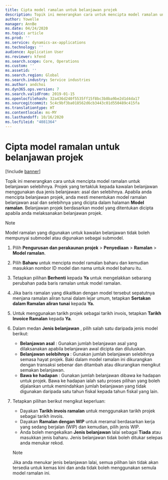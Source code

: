 ```yaml
---
title: Cipta model ramalan untuk belanjawan projek
description: Topik ini menerangkan cara untuk mencipta model ramalan untuk belanjawan selebihnya.
author: Yowelle
manager: AnnBe
ms.date: 04/24/2020
ms.topic: article
ms.prod: ''
ms.service: dynamics-ax-applications
ms.technology: ''
audience: Application User
ms.reviewer: kfend
ms.search.scope: Core, Operations
ms.custom: ''
ms.assetid: ''
ms.search.region: Global
ms.search.industry: Service industries
ms.author: andchoi
ms.dyn365.ops.version: 7
ms.search.validFrom: 2019-01-15
ms.openlocfilehash: 32a436d240f5535ff15f8bc3b8ba9be2d1d4da17
ms.sourcegitcommit: 5c4c9bf3ba018562d6cb3443c01d550489c415fa
ms.translationtype: HT
ms.contentlocale: ms-MY
ms.lasthandoff: 10/16/2020
ms.locfileid: "4081364"
---
```

# <a name="create-forecast-models-for-project-budgets"></a>Cipta model ramalan untuk belanjawan projek 

[!include [banner](../includes/banner.md)]

Topik ini menerangkan cara untuk mencipta model ramalan untuk belanjawan selebihnya. Projek yang tertakluk kepada kawalan belanjawan menggunakan dua jenis belanjawan: asal dan selebihnya. Apabila anda mencipta belanjawan projek, anda mesti menentukan model ramalan belanjawan asal dan selebihnya yang dicipta dalam halaman **Model ramalan**. Belanjawan projek berdasarkan model yang ditentukan dicipta apabila anda melaksanakan belanjawan projek.

> [!NOTE]
> Model ramalan yang digunakan untuk kawalan belanjawan tidak boleh mempunyai submodel atau digunakan sebagai submodel.

1. Pilih **Pengurusan dan perakaunan projek** > **Penyediaan** > **Ramalan**  > **Model ramalan**.
2. Pilih **Baharu** untuk mencipta model ramalan baharu dan kemudian masukkan nombor ID model dan nama untuk model baharu itu. 
3. Tetapkan pilihan **Berhenti** kepada **Ya** untuk mengelakkan sebarang perubahan pada baris ramalan untuk model ramalan. 
4. Jika baris ramalan yang dikaitkan dengan model tersebut sepatutnya menjana ramalan aliran tunai dalam lejar umum, tetapkan **Sertakan dalam Ramalan aliran tunai** kepada **Ya.** 
5. Untuk menggunakan tarikh projek sebagai tarikh invois, tetapkan **Tarikh Invoice Ramalan** kepada **Ya**. 
6. Dalam medan **Jenis belanjawan** , pilih salah satu daripada jenis model berikut:

   - **Belanjawan asal** : Gunakan jumlah belanjawan asal yang dilaksanakan apabila belanjawan awal dicipta dan diluluskan.
   - **Belanjawan selebihnya** : Gunakan jumlah belanjawan selebihnya semasa hayat projek. Baki dalam model ramalan ini dikurangkan dengan transaksi sebenar dan ditambah atau dikurangkan mengikut semakan belanjawan.
   - **Bawa ke hadapan** : Gunakan jumlah belanjawan dibawa ke hadapan untuk projek. Bawa ke hadapan ialah satu proses pilihan yang boleh dijalankan untuk memindahkan jumlah belanjawan yang tidak digunakan daripada satu tahun fiskal kepada tahun fiskal yang lain.

7. Tetapkan pilihan berikut mengikut keperluan:

   - Dayakan **Tarikh invois ramalan** untuk menggunakan tarikh projek sebagai tarikh invois.
   - Dayakan **Ramalan dengan WIP** untuk meramal berdasarkan kerja yang sedang berjalan (WIP) dan kemudian, pilih jenis WIP. 
   - Anda boleh mengekalkan **Jenis belanjawan** lalai sebagai **Tiada** atau masukkan jenis baharu. Jenis belanjawan tidak boleh ditukar selepas anda menukar rekod.     
    > [!NOTE]
    > Jika anda menukar jenis belanjawan lalai, semua pilihan lain tidak akan tersedia untuk kemas kini dan anda tidak boleh menggunakan semula model ramalan ini. 
   


 

